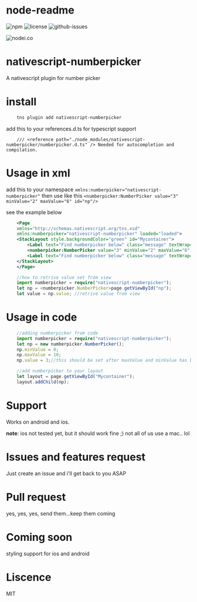 # node-readme

![npm](https://img.shields.io/npm/v/nativescript-numberpicker.svg) ![license](https://img.shields.io/npm/l/nativescript-numberpicker.svg) ![github-issues](https://img.shields.io/github/issues/revolunet/nativescript-numberpicker.svg)

![nodei.co](https://nodei.co/npm/nativescript-numberpicker.png?downloads=true&downloadRank=true&stars=true)

# nativescript-numberpicker
A nativescript plugin for number picker

# install
```bash
    tns plugin add nativescript-numberpicker
```

add this to your references.d.ts for typescript support
```
    /// <reference path="./node_modules/nativescript-numberpicker/numberpicker.d.ts" /> Needed for autocompletion and compilation.
```

# Usage in xml
add this to your namespace `xmlns:numberpicker="nativescript-numberpicker"`
then use like this `<numberpicker:NumberPicker value="3" minValue="2" maxValue="6" id="np"/>`

see the example below
```xml
    <Page 
    xmlns="http://schemas.nativescript.org/tns.xsd"
    xmlns:numberpicker="nativescript-numberpicker" loaded="loaded">
    <StackLayout style.backgroundColor="green" id="Mycontainer">
        <Label text="Find numberpicker below" class="message" textWrap="true"/>
        <numberpicker:NumberPicker value="3" minValue="2" maxValue="6" id="np"/>
        <Label text="Find numberpicker below" class="message" textWrap="true"/>
    </StackLayout>
    </Page>
```
```typescript
    //how to retrive value set from view
    import numberpicker = require("nativescript-numberpicker");
    let np = <numberpicker.NumberPicker>page.getViewById("np");
    let value = np.value; //retrive value from view
```
# Usage in code
```typescript
    //adding numberpicker from code
    import numberpicker = require("nativescript-numberpicker");
    let np = new numberpicker.NumberPicker();
    np.minValue = 0;
    np.maxValue = 10;
    np.value = 3;//this should be set after maxValue and minValue has been provided

    //add numberpicker to your layout
    let layout = page.getViewById("Mycontainer");
    layout.addChild(np);
```
# Support
Works on android and ios.

**note**: ios not tested yet, but it should work fine ;) not all of us use a mac.. lol

# Issues and features request
Just create an issue and i'll get back to you ASAP

# Pull request
yes, yes, yes, send them...keep them coming

# Coming soon
styling support for ios and android

# Liscence
MIT
